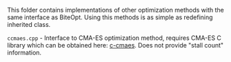 This folder contains implementations of other optimization methods with the
same interface as BiteOpt. Using this methods is as simple as redefining
inherited class.

`ccmaes.cpp` - Interface to CMA-ES optimization method, requires CMA-ES C
library which can be obtained here: [c-cmaes](https://github.com/CMA-ES/c-cmaes).
Does not provide "stall count" information.
